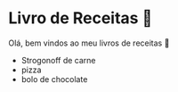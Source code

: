 # Livro de Receitas :book:

Olá, bem vindos ao meu livros de receitas :shallow_pan_of_food:

- Strogonoff de carne
- pizza
- bolo de chocolate

